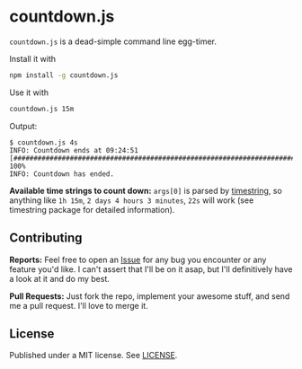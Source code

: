 countdown.js
============

`countdown.js` is a dead-simple command line egg-timer.

Install it with

```bash
npm install -g countdown.js
```

Use it with

```bash
countdown.js 15m
```

Output:

```
$ countdown.js 4s
INFO: Countdown ends at 09:24:51
[##########################################################################] 100%
INFO: Countdown has ended.
```

**Available time strings to count down:** `args[0]` is parsed by [timestring](https://www.npmjs.org/package/timestring), so anything like `1h 15m`, `2 days 4 hours 3 minutes`, `22s` will work (see timestring package for detailed information).

Contributing
------------

**Reports:** Feel free to open an [Issue](https://github.com/dominikschreiber/countdown.js/issues) for any bug you encounter or any feature you'd like. I can't assert that I'll be on it asap, but I'll definitively have a look at it and do my best.

**Pull Requests:** Just fork the repo, implement your awesome stuff, and send me a pull request. I'll love to merge it.

License
-------
Published under a MIT license. See [LICENSE](./LICENSE).
